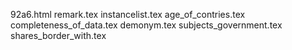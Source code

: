 92a6.html
remark.tex
instancelist.tex
age_of_contries.tex
completeness_of_data.tex
demonym.tex
subjects_government.tex
shares_border_with.tex
